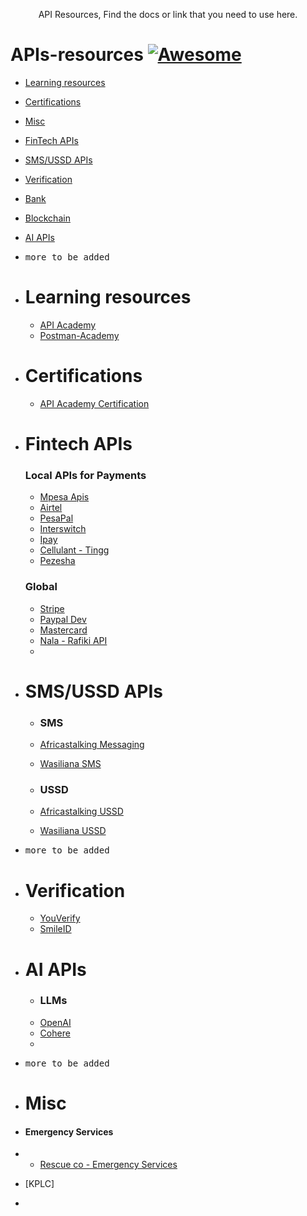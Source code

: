 <p align="center">
  API Resources, Find the docs or link that you need to use here.
</p>



# APIs-resources [![Awesome](https://cdn.rawgit.com/sindresorhus/awesome/d7305f38d29fed78fa85652e3a63e154dd8e8829/media/badge.svg)](https://github.com/sindresorhus/awesome)

- [Learning resources](#global)
- [Certifications](#certifications)
- [Misc](#misc)
- [FinTech APIs](#fintech-apis)
- [SMS/USSD APIs](#sms)
- [Verification](#Verification)
- [Bank](#banks)
- [Blockchain](#blockchain)
- [AI APIs](#ai-apis)
- <kbd>more to be added</kbd>

- # Learning resources
  - [API Academy](https://apiacademy.co/)
  - [Postman-Academy](https://academy.postman.com/)
   

- # Certifications
  - [API Academy Certification](https://apiacademy.co/api-certification/)
 
 
- # Fintech APIs
   ### Local APIs for Payments
   - [Mpesa Apis](https://developer.safaricom.co.ke/)
   - [Airtel](https://developers.airtel.africa/home)
   - [PesaPal](https://developer.pesapal.com/)
   - [Interswitch](https://developer.interswitchgroup.com/)
   - [Ipay](https://www.ipayafrica.com/solutions/Affiliates-Developers/Developers)
   - [Cellulant - Tingg](https://docs.tingg.africa/)
   - [Pezesha](https://pezesha.com/2.0-showcase)

   ### Global 
  -  [Stripe ](https://stripe.com/docs)
  -  [Paypal Dev](https://developer.paypal.com/home)
  -  [Mastercard](https://developer.mastercard.com/apis)
  -  [Nala - Rafiki API](https://www.rafiki-api.com/)
  -  

- # SMS/USSD APIs
  - ### SMS
   - [Africastalking Messaging](https://africastalking.com/sms)
   - [Wasiliana SMS](https://wasiliana.com/sms)
 
  - ### USSD
   - [Africastalking USSD ](https://africastalking.com/ussd)
   - [Wasiliana USSD ](https://wasiliana.com/ussd)
- <kbd>more to be added</kbd>

- # Verification
  - [YouVerify]( )
  - [SmileID](https://docs.usesmileid.com/getting-started/signing-up)


- # AI APIs
  - ### LLMs
   - [ OpenAI ](https://openai.com/product#made-for-developers)
   - [Cohere](https://docs.cohere.com/docs)
   - 

- <kbd>more to be added</kbd>

- # Misc
-  #### Emergency Services
-   - [Rescue co - Emergency Services](https://www.rescue.co/)
- [KPLC]
- 
